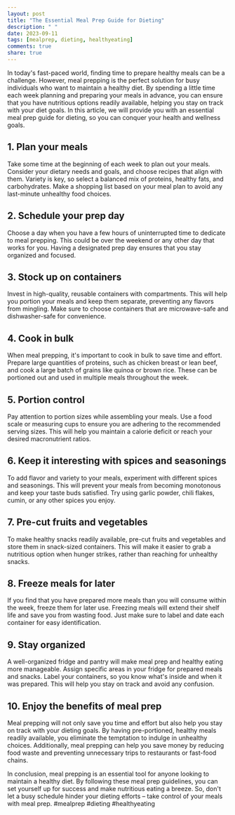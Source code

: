 ```yaml
---
layout: post
title: "The Essential Meal Prep Guide for Dieting"
description: " "
date: 2023-09-11
tags: [mealprep, dieting, healthyeating]
comments: true
share: true
---
```


In today's fast-paced world, finding time to prepare healthy meals can be a challenge. However, meal prepping is the perfect solution for busy individuals who want to maintain a healthy diet. By spending a little time each week planning and preparing your meals in advance, you can ensure that you have nutritious options readily available, helping you stay on track with your diet goals. In this article, we will provide you with an essential meal prep guide for dieting, so you can conquer your health and wellness goals.

## 1. Plan your meals
Take some time at the beginning of each week to plan out your meals. Consider your dietary needs and goals, and choose recipes that align with them. Variety is key, so select a balanced mix of proteins, healthy fats, and carbohydrates. Make a shopping list based on your meal plan to avoid any last-minute unhealthy food choices.

## 2. Schedule your prep day
Choose a day when you have a few hours of uninterrupted time to dedicate to meal prepping. This could be over the weekend or any other day that works for you. Having a designated prep day ensures that you stay organized and focused.

## 3. Stock up on containers
Invest in high-quality, reusable containers with compartments. This will help you portion your meals and keep them separate, preventing any flavors from mingling. Make sure to choose containers that are microwave-safe and dishwasher-safe for convenience.

## 4. Cook in bulk
When meal prepping, it's important to cook in bulk to save time and effort. Prepare large quantities of proteins, such as chicken breast or lean beef, and cook a large batch of grains like quinoa or brown rice. These can be portioned out and used in multiple meals throughout the week.

## 5. Portion control
Pay attention to portion sizes while assembling your meals. Use a food scale or measuring cups to ensure you are adhering to the recommended serving sizes. This will help you maintain a calorie deficit or reach your desired macronutrient ratios.

## 6. Keep it interesting with spices and seasonings
To add flavor and variety to your meals, experiment with different spices and seasonings. This will prevent your meals from becoming monotonous and keep your taste buds satisfied. Try using garlic powder, chili flakes, cumin, or any other spices you enjoy.

## 7. Pre-cut fruits and vegetables
To make healthy snacks readily available, pre-cut fruits and vegetables and store them in snack-sized containers. This will make it easier to grab a nutritious option when hunger strikes, rather than reaching for unhealthy snacks.

## 8. Freeze meals for later
If you find that you have prepared more meals than you will consume within the week, freeze them for later use. Freezing meals will extend their shelf life and save you from wasting food. Just make sure to label and date each container for easy identification.

## 9. Stay organized
A well-organized fridge and pantry will make meal prep and healthy eating more manageable. Assign specific areas in your fridge for prepared meals and snacks. Label your containers, so you know what's inside and when it was prepared. This will help you stay on track and avoid any confusion.

## 10. Enjoy the benefits of meal prep
Meal prepping will not only save you time and effort but also help you stay on track with your dieting goals. By having pre-portioned, healthy meals readily available, you eliminate the temptation to indulge in unhealthy choices. Additionally, meal prepping can help you save money by reducing food waste and preventing unnecessary trips to restaurants or fast-food chains.

In conclusion, meal prepping is an essential tool for anyone looking to maintain a healthy diet. By following these meal prep guidelines, you can set yourself up for success and make nutritious eating a breeze. So, don't let a busy schedule hinder your dieting efforts – take control of your meals with meal prep. #mealprep #dieting #healthyeating